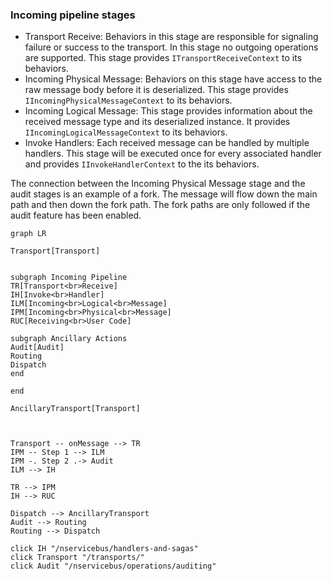### Incoming pipeline stages

* Transport Receive: Behaviors in this stage are responsible for signaling failure or success to the transport. In this stage no outgoing operations are supported. This stage provides `ITransportReceiveContext` to its behaviors.
* Incoming Physical Message: Behaviors on this stage have access to the raw message body before it is deserialized. This stage provides `IIncomingPhysicalMessageContext` to its behaviors.
* Incoming Logical Message: This stage provides information about the received message type and its deserialized instance. It provides `IIncomingLogicalMessageContext` to its behaviors.
* Invoke Handlers: Each received message can be handled by multiple handlers. This stage will be executed once for every associated handler and provides `IInvokeHandlerContext` to the its behaviors.

The connection between the Incoming Physical Message stage and the audit stages is an example of a fork. The message will flow down the main path and then down the fork path. The fork paths are only followed if the audit feature has been enabled.

```mermaid
graph LR

Transport[Transport]


subgraph Incoming Pipeline
TR[Transport<br>Receive]
IH[Invoke<br>Handler]
ILM[Incoming<br>Logical<br>Message]
IPM[Incoming<br>Physical<br>Message]
RUC[Receiving<br>User Code]

subgraph Ancillary Actions
Audit[Audit]
Routing
Dispatch
end

end

AncillaryTransport[Transport]



Transport -- onMessage --> TR
IPM -- Step 1 --> ILM
IPM -. Step 2 .-> Audit
ILM --> IH

TR --> IPM
IH --> RUC

Dispatch --> AncillaryTransport
Audit --> Routing
Routing --> Dispatch

click IH "/nservicebus/handlers-and-sagas"
click Transport "/transports/"
click Audit "/nservicebus/operations/auditing"
```
